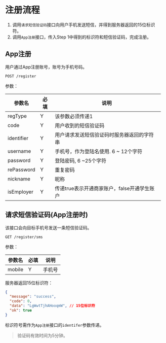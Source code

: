 # 注册流程

1. 调用`请求短信验证码`接口向用户手机发送短信，并得到服务器返回的15位标识符。
2. 调用`App注册`接口，传入Step 1中得到的标识符和短信验证码，完成注册。



## App注册

用户通过App注册账号，账号为手机号码。 

``` 
POST /register
```

参数：

| 参数名        | 必填   | 说明                         | 
| ---------- | ---- | -------------------------- | 
| regType    | Y    | 该参数必须传递1                   | 
| code       | Y    | 用户收到的短信验证码                 | 
| identifier | Y    | 用户请求发送短信验证码时服务器返回的字符串      | 
| username   | Y    | 手机号，作为登陆名使用. 6 ~ 12个字符     | 
| password   | Y    | 登陆密码, 6 ~25个字符             | 
| rePassword | Y    | 重复密码                       | 
| nickname   | Y    | 昵称                         | 
| isEmployer | Y    | 传递true表示开通商家账户，false开通学生账户 | 



## 请求短信验证码(App注册时)

该接口会向目标手机号发送一条短信验证码。

``` 
GET /register/sms
```

参数：

| 参数名    | 必填   | 说明   | 
| ------ | ---- | ---- | 
| mobile | Y    | 手机号  | 

服务器返回15位标识符：

``` json
{
  "message": "success",
  "code": 0,
  "data": "LgWwtTjhAHooqmW", // 15位标识符
  "ok": true
}
```

标识符号需作为`App注册`接口的`identifer`参数传递。

>  验证码有效时间为5分钟。